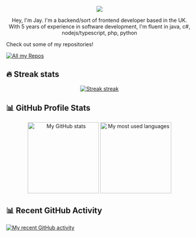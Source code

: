 <p align="center">
  <a href="#"><img src="https://readme-typing-svg.herokuapp.com?color=%2359A9FF&center=true&lines=BACKEND+DEVELOPER" /></a>
</p>

<p align="center">
   Hey, I'm Jay. I'm a backend/sort of frontend developer based in the UK. <br/>
   With 5 years of experience in software development, I'm fluent in java, c#, nodejs/typescript, php, python
  
   Check out some of my repositories!
</p>  

<p align="left">
  <a href="https://github.com/SyntheticJay?tab=repositories"><img alt="All my Repos" src="https://shields.io/badge/-All%20my%20Repos-3d3d3d?style=for-the-badge" /></a>
</p>

## 🔥 Streak stats

<p align="center">
  <a href="#"><img alt="Streak streak" src="https://github-readme-streak-stats.herokuapp.com/?user=SyntheticJay&theme=default&hide_border=true&background=3d3d3d&stroke=59A9FF&ring=59A9FF&fire=59A9FF&currStreakNum=white&sideNums=white&currStreakLabel=white&sideLabels=white&dates=59A9FF"/></a>
</p>

## 📊 GitHub Profile Stats

<p align="center">
  <a href="#"><img alt="My GitHub stats" src="https://github-readme-stats.vercel.app/api/?username=SyntheticJay&show_icons=true&count_private=true&theme=react&hide_border=true&bg_color=3d3d3d&title_color=59A9FF&icon_color=59A9FF" height="192px" /></a>
<a href="#"><img alt="My most used languages" src="https://github-readme-stats.vercel.app/api/top-langs/?username=SyntheticJay&langs_count=8&layout=compact&theme=react&hide_border=true&bg_color=3d3d3d&title_color=59A9FF&icon_color=59A9FF" height="192px" /></a>
<br />  
</p>

<!-- https://github.com/ashutosh00710/github-readme-activity-graph -->
## 📊 Recent GitHub Activity

<a href="#"><img alt="My recent GitHub activity" src="https://activity-graph.herokuapp.com/graph?username=SyntheticJay&bg_color=3d3d3d&color=59A9FF&line=59A9FF&point=ffffff&hide_border=true&area_color=59A9FF&area=true" /></a>
<br />
